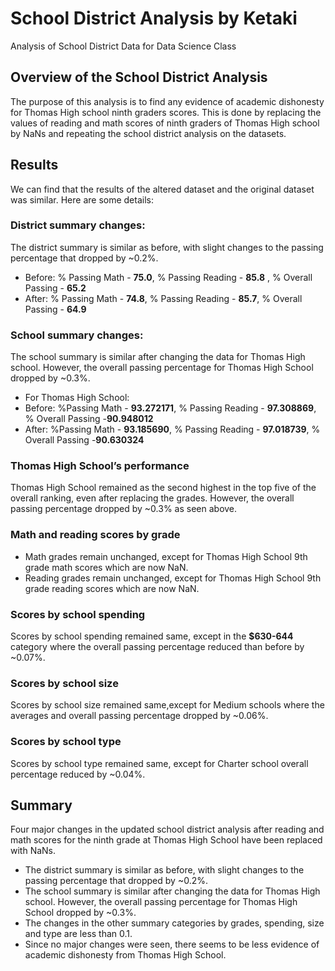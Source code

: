 # School District Analysis by Ketaki
Analysis of School District Data for Data Science Class
## Overview of the School District Analysis
The purpose of this analysis is to find any evidence of academic dishonesty for Thomas High school ninth graders scores. This is done by replacing the values of reading and math scores of ninth graders of Thomas High school by NaNs and repeating the school district analysis on the datasets.

## Results 
We can find that the results of the altered dataset and the original dataset was similar. Here are some details:
### District summary changes:
The district summary is similar as before, with slight changes to the passing percentage that dropped by ~0.2%. 
- Before: % Passing Math - **75.0**, % Passing Reading - **85.8** , % Overall Passing -  **65.2**
- After: % Passing Math - **74.8**, % Passing Reading - **85.7**, % Overall Passing - **64.9**
	       	           
### School summary changes:
The school summary is similar after changing the data for Thomas High school. However, the overall passing percentage for Thomas High School dropped by ~0.3%.
- For Thomas High School:
- Before: %Passing Math - **93.272171**, % Passing Reading - **97.308869**, % Overall Passing -**90.948012**	            
- After: %Passing Math -  **93.185690**, % Passing Reading - **97.018739**, % Overall Passing -**90.630324**	

### Thomas High School’s performance
Thomas High School remained as the second highest in the top five of the overall ranking, even after replacing the grades. 
However, the overall passing percentage dropped by ~0.3% as seen above.

### Math and reading scores by grade
- Math grades remain unchanged, except for Thomas High School 9th grade math scores which are now NaN.
- Reading grades remain unchanged, except for Thomas High School 9th grade reading scores which are now NaN.

### Scores by school spending
Scores by school spending remained same, except in the **$630-644** category where the overall passing percentage reduced than before by ~0.07%.

### Scores by school size
Scores by school size remained same,except for Medium schools where the averages and overall passing percentage dropped by ~0.06%.

### Scores by school type
Scores by school type remained same, except for Charter school overall percentage reduced by ~0.04%.

## Summary
Four major changes in the updated school district analysis after reading and math scores for the ninth grade at Thomas High School have been replaced with NaNs.
- The district summary is similar as before, with slight changes to the passing percentage that dropped by ~0.2%. 
- The school summary is similar after changing the data for Thomas High school. However, the overall passing percentage for Thomas High School dropped by ~0.3%.
- The changes in the other summary categories by grades, spending, size and type are less than 0.1.
- Since no major changes were seen, there seems to be less evidence of academic dishonesty from Thomas High School.

